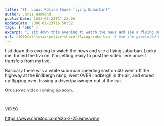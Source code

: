 ```yaml
---
title: "St. Louis Police Chase flying Suburban!"
author: Chris Hammond
publishDate: 2005-02-25T17:22:00
updateDate: 2008-01-23T16:50:52
tags: [ 'SEO' ]
excerpt: "I sit down this evening to watch the news and see a flying suburban. Lucky me, turned the tivo on. I'm getting ready to post the video here once it transfers from my tivo. Basically there was a white suburban speeding east on 40, went off the highway at the lindbergh ramp, went OVER lindbergh in the air, and ended up flipping over, tossing a driver/passenger out of the car. Gruesome video coming up..."
url: /2005/st-louis-police-chase-flying-suburban  # Use the generated URL with year
---
```

<P>I sit down this evening to watch the news and see a flying suburban. Lucky me, turned the tivo on. I'm getting ready to post the video here once it transfers from my tivo.</P> <P>Basically there was a white suburban speeding east on 40, went off the highway at the lindbergh ramp, went OVER lindbergh in the air, and ended up flipping over, tossing a driver/passenger out of the car.</P> <P>Gruesome video coming up soon.</P> <P>&nbsp;</P> <P>VIDEO:</P> <P><A href="https://www.christoc.com/s2o-2-25.wmv.wmv">https://www.christoc.com/s2o-2-25.wmv.wmv</A></P>
